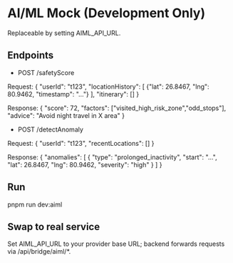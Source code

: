 # AI/ML Mock (Development Only)

Replaceable by setting AIML_API_URL.

## Endpoints

- POST /safetyScore

Request:
{
  "userId": "t123",
  "locationHistory": [ {"lat": 26.8467, "lng": 80.9462, "timestamp": "..."} ],
  "itinerary": []
}

Response:
{
  "score": 72,
  "factors": ["visited_high_risk_zone","odd_stops"],
  "advice": "Avoid night travel in X area"
}

- POST /detectAnomaly

Request:
{
  "userId": "t123",
  "recentLocations": []
}

Response:
{
  "anomalies": [ { "type": "prolonged_inactivity", "start": "...", "lat": 26.8467, "lng": 80.9462, "severity": "high" } ]
}

## Run

pnpm run dev:aiml

## Swap to real service

Set AIML_API_URL to your provider base URL; backend forwards requests via /api/bridge/aiml/*.
